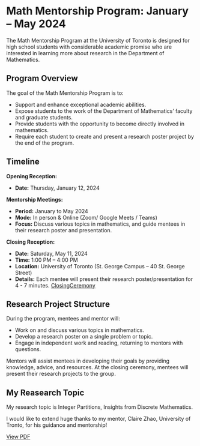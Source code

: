 # Math Mentorship Program: January – May 2024

The Math Mentorship Program at the University of Toronto is designed for high school students with considerable academic promise who are interested in learning more about research in the Department of Mathematics.

## Program Overview

The goal of the Math Mentorship Program is to:
- Support and enhance exceptional academic abilities.
- Expose students to the work of the Department of Mathematics’ faculty and graduate students.
- Provide students with the opportunity to become directly involved in mathematics.
- Require each student to create and present a research poster project by the end of the program.


## Timeline

**Opening Reception:**
- **Date:** Thursday, January 12, 2024

**Mentorship Meetings:**
- **Period:** January to May 2024
- **Mode:** In person & Online (Zoom/ Google Meets / Teams)
- **Focus:** Discuss various topics in mathematics, and guide mentees in their research poster and presentation.

**Closing Reception:**
- **Date:** Saturday, May 11, 2024
- **Time:** 1:00 PM – 4:00 PM
- **Location:** University of Toronto (St. George Campus – 40 St. George Street)
- **Details:** Each mentee will present their research poster/presentation for 4 - 7 minutes.
[ClosingCeremony](MentoshipClosingCeremony.jpg "ceremony")


## Research Project Structure

During the program, mentees and mentor will:
- Work on and discuss various topics in mathematics.
- Develop a research poster on a single problem or topic.
- Engage in independent work and reading, returning to mentors with questions.

Mentors will assist mentees in developing their goals by providing knowledge, advice, and resources. At the closing ceremony, mentees will present their research projects to the group.

## My Reasearch Topic
My research topic is Integer Partitions, Insights from Discrete Mathematics.

I would like to extend huge thanks to my mentor, Claire Zhao, University of Tronto, for his guidance and mentorship!


[View PDF](2024MathMentorshipByEthanLi.pdf)


